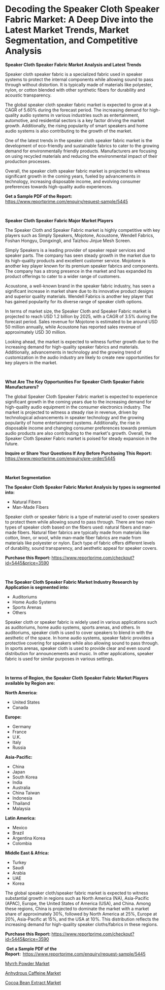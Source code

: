 <p><h1>Decoding the Speaker Cloth Speaker Fabric Market: A Deep Dive into the Latest Market Trends, Market Segmentation, and Competitive Analysis</h1></p><p><strong>Speaker Cloth Speaker Fabric Market Analysis and Latest Trends</strong></p>
<p><p>Speaker cloth speaker fabric is a specialized fabric used in speaker systems to protect the internal components while allowing sound to pass through without distortion. It is typically made of materials like polyester, nylon, or cotton blended with other synthetic fibers for durability and acoustic transparency.</p><p>The global speaker cloth speaker fabric market is expected to grow at a CAGR of 5.60% during the forecast period. The increasing demand for high-quality audio systems in various industries such as entertainment, automotive, and residential sectors is a key factor driving the market growth. Additionally, the rising popularity of smart speakers and home audio systems is also contributing to the growth of the market.</p><p>One of the latest trends in the speaker cloth speaker fabric market is the development of eco-friendly and sustainable fabrics to cater to the growing demand for environmentally friendly products. Manufacturers are focusing on using recycled materials and reducing the environmental impact of their production processes.</p><p>Overall, the speaker cloth speaker fabric market is projected to witness significant growth in the coming years, fueled by advancements in technology, increasing disposable income, and evolving consumer preferences towards high-quality audio experiences.</p></p>
<p><strong>Get a Sample PDF of the Report:&nbsp;</strong> <a href="https://www.reportprime.com/enquiry/request-sample/5445">https://www.reportprime.com/enquiry/request-sample/5445</a></p>
<p>&nbsp;</p>
<p><strong>Speaker Cloth Speaker Fabric Major Market Players</strong></p>
<p><p>The Speaker Cloth and Speaker Fabric market is highly competitive with key players such as Simply Speakers, Mojotone, Acoustone, Wendell Fabrics, Foshan Hongyu, Dongxingli, and Taizhou Jinjue Mesh Screen. </p><p>Simply Speakers is a leading provider of speaker repair services and speaker parts. The company has seen steady growth in the market due to its high-quality products and excellent customer service. Mojotone is another key player known for its premium speaker fabrics and components. The company has a strong presence in the market and has expanded its product offerings to cater to a wider range of customers.</p><p>Acoustone, a well-known brand in the speaker fabric industry, has seen a significant increase in market share due to its innovative product designs and superior quality materials. Wendell Fabrics is another key player that has gained popularity for its diverse range of speaker cloth options.</p><p>In terms of market size, the Speaker Cloth and Speaker Fabric market is projected to reach USD 1.2 billion by 2025, with a CAGR of 3.5% during the forecast period. Sales revenue for Mojotone is estimated to be around USD 50 million annually, while Acoustone has reported sales revenue of approximately USD 30 million. </p><p>Looking ahead, the market is expected to witness further growth due to the increasing demand for high-quality speaker fabrics and materials. Additionally, advancements in technology and the growing trend of customization in the audio industry are likely to create new opportunities for key players in the market.</p></p>
<p>&nbsp;</p>
<p><strong>What Are The Key Opportunities For Speaker Cloth Speaker Fabric Manufacturers?</strong></p>
<p><p>The global Speaker Cloth Speaker Fabric market is expected to experience significant growth in the coming years due to the increasing demand for high-quality audio equipment in the consumer electronics industry. The market is projected to witness a steady rise in revenue, driven by technological advancements in speaker technology and the growing popularity of home entertainment systems. Additionally, the rise in disposable income and changing consumer preferences towards premium audio products are also contributing to the market's growth. Overall, the Speaker Cloth Speaker Fabric market is poised for steady expansion in the future.</p></p>
<p><strong>Inquire or Share Your Questions If Any Before Purchasing This Report:</strong> <a href="https://www.reportprime.com/enquiry/pre-order/5445">https://www.reportprime.com/enquiry/pre-order/5445</a></p>
<p>&nbsp;</p>
<p><strong>Market Segmentation</strong></p>
<p><strong>The Speaker Cloth Speaker Fabric Market Analysis by types is segmented into:</strong></p>
<p><ul><li>Natural Fibers</li><li>Man-Made Fibers</li></ul></p>
<p><p>Speaker cloth or speaker fabric is a type of material used to cover speakers to protect them while allowing sound to pass through. There are two main types of speaker cloth based on the fibers used: natural fibers and man-made fibers. Natural fiber fabrics are typically made from materials like cotton, linen, or wool, while man-made fiber fabrics are made from materials like polyester or nylon. Each type of fabric offers different levels of durability, sound transparency, and aesthetic appeal for speaker covers.</p></p>
<p><strong>Purchase this Report:&nbsp;</strong><a href="https://www.reportprime.com/checkout?id=5445&price=3590">https://www.reportprime.com/checkout?id=5445&price=3590</a></p>
<p>&nbsp;</p>
<p><strong>The Speaker Cloth Speaker Fabric Market Industry Research by Application is segmented into:</strong></p>
<p><ul><li>Auditoriums</li><li>Home Audio Systems</li><li>Sports Arenas</li><li>Others</li></ul></p>
<p><p>Speaker cloth or speaker fabric is widely used in various applications such as auditoriums, home audio systems, sports arenas, and others. In auditoriums, speaker cloth is used to cover speakers to blend in with the aesthetic of the space. In home audio systems, speaker fabric provides a protective covering for speakers while also allowing sound to pass through. In sports arenas, speaker cloth is used to provide clear and even sound distribution for announcements and music. In other applications, speaker fabric is used for similar purposes in various settings.</p></p>
<p>&nbsp;</p>
<p><strong>In terms of Region, the Speaker Cloth Speaker Fabric Market Players available by Region are:</strong></p>
<p>
    <p> <strong> North America: </strong>
        <ul>
            <li>United States</li>
            <li>Canada</li>
        </ul>
        </p> 
    <p> <strong> Europe: </strong>
        <ul>
            <li>Germany</li>
            <li>France</li>
            <li>U.K.</li>
            <li>Italy</li>
            <li>Russia</li>
        </ul>
        </p> 
    <p> <strong> Asia-Pacific: </strong>
        <ul>
            <li>China</li>
            <li>Japan</li>
            <li>South Korea</li>
            <li>India</li>
            <li>Australia</li>
            <li>China Taiwan</li>
            <li>Indonesia</li>
            <li>Thailand</li>
            <li>Malaysia</li>
        </ul>
        </p> 
    <p> <strong> Latin America: </strong>
        <ul>
            <li>Mexico</li>
            <li>Brazil</li>
            <li>Argentina Korea</li>
            <li>Colombia</li>
        </ul>
        </p> 
    <p> <strong> Middle East & Africa: </strong>
        <ul>
            <li>Turkey</li>
            <li>Saudi</li>
            <li>Arabia</li>
            <li>UAE</li>
            <li>Korea</li>
        </ul>
    </p>
    </p>
<p><p>The global speaker cloth/speaker fabric market is expected to witness substantial growth in regions such as North America (NA), Asia-Pacific (APAC), Europe, the United States of America (USA), and China. Among these regions, China is projected to dominate the market with a market share of approximately 30%, followed by North America at 25%, Europe at 20%, Asia-Pacific at 15%, and the USA at 10%. This distribution reflects the increasing demand for high-quality speaker cloths/fabrics in these regions.</p></p>
<p><strong>Purchase this Report: </strong><a href="https://www.reportprime.com/checkout?id=5445&price=3590">https://www.reportprime.com/checkout?id=5445&price=3590</a></p>
<p>&nbsp;<strong>Get a Sample PDF of the Report:&nbsp;&nbsp;</strong><a href="https://www.reportprime.com/enquiry/request-sample/5445">https://www.reportprime.com/enquiry/request-sample/5445</a></p>
<p><strong></strong></p>
<p><p><a href="https://gentle-editor-9db.notion.site/Myrrh-Powder-Market-Research-Report-Unlocks-Analysis-on-the-Market-Financial-Status-Market-Size-an-2da1b5700f8a4e58810d5d35c1d9085e">Myrrh Powder Market</a></p><p><a href="https://frill-swim-3cd.notion.site/Anhydrous-Caffeine-Market-Size-Reflecting-a-Forecast-Till-2031-Market-By-Type-By-Application-and-B-e425c2ad37ac4f459261f308eb1eeedb">Anhydrous Caffeine Market</a></p><p><a href="https://cautious-neon-760.notion.site/Cocoa-Bean-Extract-Market-Offers-Provide-Insightful-Data-for-the-Time-Period-from-2024-to-2031-and-a-c13ca2c0b75d47c69d205a68a8038b92">Cocoa Bean Extract Market</a></p></p>